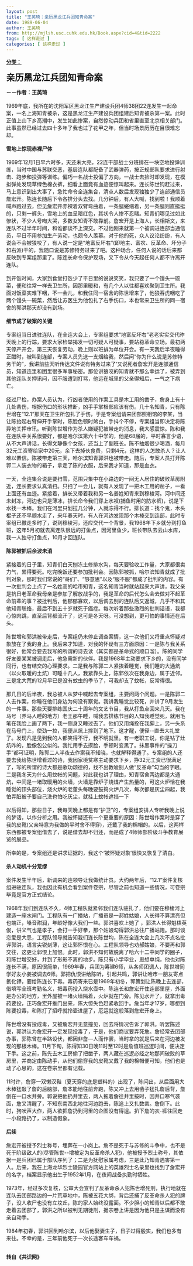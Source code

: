 ```yaml
---
layout: post
title: "王英琦：亲历黑龙江兵团知青命案"
date: 1989-06-04
author: 王英琦
from: http://mjlsh.usc.cuhk.edu.hk/Book.aspx?cid=4&tid=2222
tags: [ 这样走过 ]
categories: [ 这样走过 ]
---
```


<div style="margin: 15px 10px 10px 0px;">
 <div>
  <span id="ctl00_ContentPlaceHolder1_chapter1_SubjectLabel" style="font-weight:bold;text-decoration:underline;">
   分类：
  </span>
 </div>
 <p>
  <strong>
   <font size="5">
    亲历黑龙江兵团知青命案
   </font>
  </strong>
 </p>
 <p>
  <strong>
   －－作者：王英琦
   <br/>
  </strong>
  <br/>
  1969年底，我所在的沈阳军区黑龙江生产建设兵团4师38团22连发生一起命案，一名上海知青被杀，这是黑龙江生产建设兵团组建后知青被杀第一案。此时正值上山下乡高潮中，发生如此惨案，自然惊动兵团和省里直至北京相关部门。此事虽然已经过去四十多年了我也过了花甲之年，但当时场景历历在目很难忘却。
  <br/>
  <br/>
  <strong>
   雪地上惊现赤裸尸体
   <br/>
  </strong>
  <br/>
  1969年12月1日早六时多，天还未大亮，22连干部战士分班排在一块空地投弹训练，当时中国与苏联交恶，基层连队都配备了武器弹药，按正规部队要求进行射击、跑步和投弹等训练。偏巧一名战士投偏了方向，一战士去捡时却发现，在模拟弹处发现草绿色棉衣裤，细看上面竟有血迹便惊叫起来。连长陈世钧赶过来，马上意识到出大事了，急忙命令全连集合，清点人数后发现独独少了连部通信员詹宏开。陈连长随后下令各排分头去找。几分钟后，有人大喊，找到啦！我顺着喊声跑过去，但见詹宏开赤裸着双臂弯曲着，一条腿蜷缩着，另一条腿则直挺挺的，只剩一裤头，雪地上的血呈暗红色，其状令人惨不忍睹。知青们哪见过如此惨状，不少人号啕大哭，多数女知青不敢靠前。詹宏开是上海人，长相斯文，来连队不过半年时间，和谁都谈不上深交。不过他刚来就第一个被调进连部当通信员，平日不用参加生产劳动，也颇令人羡慕。对于他的死，众人议论纷纷，有人说会不会被狼咬了，有人说一定是“地富反坏右”(即地主、富农、反革命、坏分子和右派)干的，我随口说是苏修特务过来了吧。这种场合，任何人说的话后来都反映到专案组那里了。陈连长命令保护现场，又下令从今天起任何人都不许离开连队。
  <br/>
  <br/>
  到开饭时间，大家到食堂打饭少了平日里的说说笑笑，我只要了一个馒头一碗菜，便和往常一样去卫生所，因那里暖和，有几个人以往都喜欢聚到卫生所。我面对饭菜实难下咽，不一会儿，和我住同一宿舍的陈世增来了，他狼吞虎咽吃了两个馒头一碗菜，然后让苏医生为他包扎了右手伤口，本也常来卫生所的同一宿舍的郭洪那天却没有到场。
  <br/>
  <br/>
  <strong>
   细节成了破案的关键
   <br/>
  </strong>
  <br/>
  专案组当日进驻连队，在全连大会上，专案组要求“地富反坏右”老老实实交代昨天晚上的行踪，要求大家检举揭发一切可疑人可疑事，要站稳革命立场。最初两天停产开会，第三天恢复劳动，晚上则以班排为单位开会。有一天我后半夜睡得正酣时，被叫到连部，专案人员先送一支烟给我，然后问“你为什么说是苏修特务干的”，我讲前些天听传达文件说有特务过来了‘又说死者詹宏开是连部通信员，知道连里和团里很多军事秘密。那位讲狼咬的知青就不那么幸运了，被弄到其他连队关押讯问，因不服遭到打骂，他远在城里的父亲得知后，一气之下病亡。
  <br/>
  <br/>
  经过尸检，办案人员认为，行凶者使用的作案工具是木工用的凿子，詹身上有十几处凿伤，根据伤口的形状推断，凶手手掌根部应该有伤。几十名知青，只有陈世增在“12.1”那天在卫生所包扎了手伤，于是专案组请来团部照相馆的李某，当让陈抬起右臂伸开手掌时，陈脸色顿时煞白，手抖个不停，专案组当即决定将陈异地关押审讯。听到陈世增作为杀人嫌疑犯被带走的消息，我大感震惊。陈和我在连队中关系很要好，都是哈尔滨第六十中学的，他是68届的，平时寡言少语，从不大声讲话，长得文静像个女孩，还当上了副班长。陈不抽烟很少喝酒，每月32元工资寄给家中20元，余下去掉伙食费，只剩4元，这样的人怎敢杀人？让人难以置信。陈被带走第三天，哈尔滨知青郭洪也被带走。随后，专案人员打开陈郭二人装衣物的箱子，拿走了陈的衣服，后来我才知道，那是血衣。
  <br/>
  <br/>
  一天，全连集合说是要扫雪，范围只集中在小路边的一间无人居住的破败草房附近，连长要求认真清扫。只扫了一会儿，就有人发现了一把木工用的凿子，一看上面还有血迹。紧接着，排长又带着我和另一名姜姓知青来到穆棱河。河中间还未封冻，河边也只是薄冰，排长命令我们穿上水衩(捕鱼时用的防水裤)，说是下水找一木棒。我们在河里只划拉几分钟，人就冻得不行。排长道：找个鬼，木头棍子还不早顺水走了，来年春天时，有人在河边发现那个木棒交到连部，此时专案组已撤走多时了，说到穆棱河，还应交代一个背景，我1968年下乡就分到打鱼班，这年5月初就去离连队很远的打鱼点，因河里鱼少，班长带队去云山水库，我一人独守打鱼点，10月才回连队。
  <br/>
  <br/>
  <strong>
   陈郭被抓后余波未消
   <br/>
  </strong>
  <br/>
  紧接着的日子里，知青们白天刨冻土修排水沟，每天要验收工作量，大家都很卖力气，累得要死。吃完晚饭还要参加批判会。因陈郭被抓，哈尔滨知青就成了批判对象，那时我们常说的“哥们”、“够意思”以及“服不服”都成了批判的内容。有一次批判会上点了一名姓高的哈市知青，这名知青当时就站起来大声讲，我父亲是抗日老革命我母亲是参加了解放战争的，我是革命的后代怎么会去做对不起革命前辈的事？被批判后，他郁郁寡欢，以后调去别的连队后又返城，几乎不和其他知青联络，最后不到五十岁就死于癌症。每次听着那些激烈的批判话语，我都心惊肉跳，直至后背都流汗了，这可是冬天呀。可没想到，更可怕的事情还在后头。
  <br/>
  <br/>
  陈世增和郭洪被带走后，专案组仍未停止调查案情，这一次他们又将重点怀疑对象放在了我的身上。我后来才知道，对我的怀疑有三方面原因：一是陈与我关系很好，他常会要去我写的所谓的诗去读（其实都是革命式的顺口溜）。陈的同学好友姜某某被调走后，他急需新的伙伴。我是1968年主动要求下乡的，没有同学同行，也有结交的心理要求。二是我与陈郭二人紧挨着睡觉，我们睡的大通炕（以火取暖的土炕）可睡十几人，我紧靠头上，陈郭依次在我身边，属于近邻。三是北大荒的12月早已是没有蚊虫的季节了，可我却支了蚊帐，反常得很。
  <br/>
  <br/>
  那几日的后半夜，我总被人从梦中喊起去专案组，主要问两个问题。一是陈郭二人去作案，你睡在他们身边为何没有察觉。我讲我睡觉比较死，并讲了9月发生的一件事。那些天要排练国庆二十周年的文艺节目，我从打鱼点回来几天。我在马号（养马人睡的地方）老王那午睡，喊我去排练节目的人知我睡觉死，就用毛笔在我脸上画了两下，我一侧身又睡过去了。他们又用绳拴在我脚上，另一头系在马号门上，使劲一拉，我便从炕上摔到了地下。这才醒，便径--直去大礼堂了。发现凡是见到我的人都笑得不行，我不明就里。有一老职工说，你是钻了灶炕咋的，脸像包公似的。我忙用手去摸脸，手顿时变黑了。抹黑事件的“操刀手”都可证明，陈郭二人半夜去作案我不知晓，也就解释得通了。专案组的人还要去我给陈世增看过的诗，我因家境贫寒主动要求下乡，挣32元工资已很满足了，写的所谓的诗大都是歌功颂德的，找不出教唆别人做“反革命”勾当的字眼。二是我冬天为什么用蚊帐的问题，对此我也讲了理由，知青宿舍两边都是大通炕，中间是一堵取暖用的火墙，火墙是靠炉子烧煤产生热量的，可这火炉恰在我睡觉的顶头部位，烧火炉的老董头每晚要鼓捣火炉几次，每次都是灰尘四起，我怕弄脏被子要自己洗也怕吃灰尘，就挂上蚊帐遮挡一下
  <br/>
  <br/>
  以后得知，那些日子，我每天晚上都是有“护卫”的，专案组安排人专听我晚上说的梦话，以作分析之用。我被怀疑还有一个更重要的原因：陈世增作案时是穿了我的皮靴(父亲特意为我做的平时舍不得穿)，还戴了我的棉帽的。以后，这两样东西都被专案组借去了，说是借去却不归还，而是成了4师师部阶级斗争教育展览的展品。
  <br/>
  <br/>
  所幸的是，专案组还是讲求证据的，我这个‘被怀疑对象’很快又恢复了清白。
  <br/>
  <br/>
  <strong>
   杀人动机十分荒缪
   <br/>
  </strong>
  <br/>
  案件发生半年后，新调来的连领导让我做统计员。大约两年后，“12.1”案件复核组进驻连队，我也因此有机会看到案件卷宗，尽管之前也知道一些情况，可卷宗毕竟是官方正式结论。
  <br/>
  <br/>
  1968年我们到连队不久，4师工程队就紧邻我们连队驻扎了，他们要在穆棱河上建造一座水闸门。工程队有一广播站，广播员是一郝姓姑娘，人长得不算漂亮但也端正，嗓音甜润，年龄好像大我们一些。郭洪喜欢上她了 ，郭洪人长得魁梧英俊，讲义气也是孝子，会打一手好拳，那个姑娘勾得郭洪总往广播站跑。那时谈恋爱是大忌，工程队领导就告知我们连长陈世均，陈在全连大会上几次不点名批评郭洪，语言尖锐刻薄，这让郭怀恨在心。工程队领导也劝郝姑娘，不要再和郭交往，这更让郭恨上加恨。此时，郭洪不知何故脱离了哈六十二中同学的圈子，和陈世增交好，并到了形影不离的地步。陈只有小学毕业，思想单纯，他也对陈连长不满，原因很简单，1969年春，兵团为筹建6师，从各师团调人，陈世增同学好友小姜被调去6师。郭把仇恨讲给陈听，引起共鸣，郭讲让哈市一朋友寄点氰化钾，要给陈连长下毒。毒药寄来已是1969年初冬，郭策划让陈晚上去连部，借填写全班考勤名义，把毒药投入烧水壶中。陈连长和詹宏开住连部里屋，外面是办公的地方，里外屋被一堵火墙隔着，火炉就在门旁。陈见水开了，就拿出毒药要投，正巧詹宏开推门出来，陈大惊失色赶紧收回手。詹当年才17岁，哪想到陈要投毒，和陈打了招呼就拎壶进屋了，厄运就这般落到詹宏开身上。
  <br/>
  <br/>
  陈世增没有投成毒，又被詹宏开无意撞见，回去将情况告诉了郭洪。听罢陈述说，郭洪认为詹宏开一定发现投毒了，于是，他们商议要弄死詹。詹经常去团部办事，郭陈曾在半路设伏，都因非詹—人而作罢，当时拿的就是后来在河边被发现的那根木棒。11月下旬，陈得知30日晚11时至12时是詹值班巡逻时间，便决定下手。这之前，陈先去木工房偷了把凿子，两人藏在巡逻必经之地那间破败的草房里，并商定由陈动手，从他们偷穿我的皮靴又戴了我的棉帽便可知，他们也是动了心思的，这在卷宗里都有记载。
  <br/>
  <br/>
  11时许，詹穿一双懒汉鞋（夏天穿的底是塑料的）出现了，陈闪出，从后面用大木棒猛敲了詹的后脑部，詹本能地往前奔跑，陈又冲上去用凿子猛扎詹后背，詹倒在一口水井旁。郭说把他扔井里去，两人拖着詹往井里按时，因井口寒气袭面，詹又清醒了，不知东南西北地往河边跑去，陈追上又扎数凿。詹倒下。此时，狗吠声大作，两人欲把詹扔到河里的企图没有得逞。扒下詹的衣-裤往回走一小段路扔了，以制造假象。
  <br/>
  <br/>
  <strong>
   后续
   <br/>
  </strong>
  <br/>
  詹宏开被授予烈士称号，埋葬在一小岗上。詹不是死于与苏修的斗争中，也不是死于阶级敌人的(尽管陈世--增被定为反革命杀人犯)，他被授予烈士称号，其依据一是兵团已属于部队序列了；二是为抚慰家属考虑，三是此乃知青遇害第一人。后来，我在上海龙华烈士陵园官方网站上的英雄烈士名录里也找到了詹宏开的名字，档案显示他出生于1952年1月，在夜间战备执勤时牺牲。
  <br/>
  <br/>
  1973年，经过多次复核，公审大会宣判了反革命杀人犯陈世增死刑，执行地就在连队去团部路边的一片荒草地中，陈被五花大绑，背后还捕了反革命杀人犯的牌子，没人收尸也没有立坟丘，陈的家人始终没露面。不少胆小的知青以后都不敢走着去团部了，郭洪之所以被判无期徒刑，据宗卷上讲是因为他只是主谋而没有亲自动手。
  <br/>
  <br/>
  1984年初春，郭洪回到哈尔滨，以后他娶妻生子，日子过得殷实，我们也多有来往。不幸的是，三年前他死于一次长途客车车祸。
 </p>
 <p>
  <br/>
  <strong>
   转自《共识网》
  </strong>
 </p>
</div>

